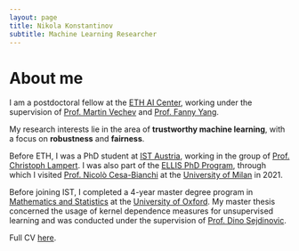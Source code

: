 ```yaml
---
layout: page
title: Nikola Konstantinov
subtitle: Machine Learning Researcher
---
```



<h1>About me</h1>

I am a postdoctoral fellow at the <a href="https://ai.ethz.ch/" target="_black">ETH AI Center</a>, working under the supervision of 
<a href="https://www.sri.inf.ethz.ch/people/martin" target="_black">Prof. Martin Vechev</a> and 
<a href="https://sml.inf.ethz.ch/group/fannyy/" target="_black">Prof. Fanny Yang</a>.

<p>My research interests lie in the area of <b>trustworthy machine learning</b>, with a focus on <b>robustness</b> and <b>fairness</b>.</p>

Before ETH, I was a PhD student at <a href="https://ist.ac.at" target="_blank">IST Austria</a>, working in the group of <a href="https://cvml.ist.ac.at" target="_blank">
Prof. Christoph Lampert</a>.
I was also part of the <a href="https://ellis.eu/phd-postdoc" target="_blank">ELLIS PhD Program</a>, through which I visited <a href="https://cesa-bianchi.di.unimi.it/" target="_blank"> 
Prof. Nicolò Cesa-Bianchi</a>
at the <a href="https://www.unimi.it/en" target="_blank">University of Milan</a> in 2021.

Before joining IST, I completed a 4-year master degree program in <a href="https://www.ox.ac.uk/admissions/undergraduate/courses/course-listing/mathematics-and-statistics" target="_blank">
Mathematics and Statistics</a> at the <a href="https://www.ox.ac.uk/" target="_blank"> University of Oxford<a/>. My master thesis concerned the usage of kernel dependence
measures for unsupervised learning and was conducted under the supervision of <a href="https://www.stats.ox.ac.uk/~sejdinov/" target="_blank">Prof. Dino Sejdinovic</a>.

Full CV <a href="https://nikolakon.github.io/assets/Konstantinov_Nikola_CV.pdf" target="_blank">here</a>.